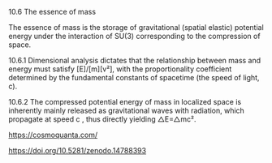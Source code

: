10.6 The essence of mass

The essence of mass is the storage of gravitational (spatial elastic) potential energy under the interaction of SU(3) corresponding to the compression of space.

10.6.1 Dimensional analysis dictates that the relationship between mass and energy must satisfy [E]/[m][v²], with the proportionality coefficient determined by the fundamental constants of spacetime (the speed of light, c).

10.6.2 The compressed potential energy of mass in localized space is inherently mainly released as gravitational waves with radiation, which propagate at speed c , thus directly yielding △E=△mc².

https://cosmoquanta.com/

https://doi.org/10.5281/zenodo.14788393

